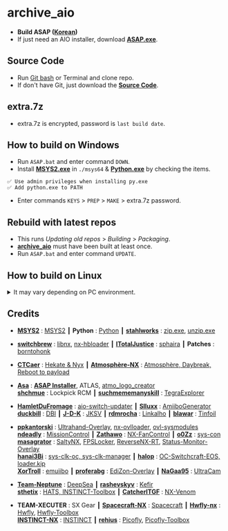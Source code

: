 # archive_aio
  - **Build ASAP ([Korean](https://github.com/Yorunokyujitsu/archive_aio/blob/main/misc/docs/README_KR.md))**
  - If just need an AIO installer, download **[ASAP.exe](https://github.com/Yorunokyujitsu/archive_aio/releases/latest/download/ASAP.exe)**.

## Source Code
- Run [Git bash](https://git-scm.com/downloads) or Terminal and clone repo.
- If don't have Git, just download the **[Source Code](https://github.com/Yorunokyujitsu/archive_aio/archive/refs/heads/main.zip)**.

## extra.7z
- extra.7z is encrypted, password is `last build date`.

## How to build on Windows
- Run `ASAP.bat` and enter command `DOWN`.
- Install **[MSYS2.exe](https://github.com/msys2/msys2-installer/releases/latest)** in `./msys64` & **[Python.exe](https://www.python.org/downloads)** by checking the items.
```
✅ Use admin privileges when installing py.exe
✅ Add python.exe to PATH
```
- Enter commands `KEYS` > `PREP` > `MAKE` > extra.7z password.

## Rebuild with latest repos
- This runs *Updating old repos* > *Building* > *Packaging*.
- **[archive_aio](https://github.com/Yorunokyujitsu/archive_aio)** must have been built at least once.
- Run `ASAP.bat` and enter command `UPDATE`.

## How to build on Linux
<details><summary>It may vary depending on PC environment.</summary>
  
- Install utilities & python libraries.
```
sudo apt install lz4 zip git make gcc python3 python-is-python3 python3-pip 
sudo pip install py pillow pycryptodome lz4 numpy

# if using ubuntu 22.04 ~
sudo apt update
sudo apt install lz4 zip git make gcc python3 python-is-python3 python3-py python3-pip python3-pil python3-pycryptodome python3-lz4 python3-numpy
```
- Install devkitpro.
```
wget https://apt.devkitpro.org/install-devkitpro-pacman
chmod +x ./install-devkitpro-pacman
sudo ./install-devkitpro-pacman
```
- Install devkitpro-pacman packages.
```
sudo dkp-pacman -Syuu --needed --noconfirm \
    devkitA64 devkitARM dkp-toolchain-vars hactool \
    switch-dev switch-sdl2_image switch-sdl2_gfx switch-glad switch-glfw switch-glm \
    switch-freetype switch-libconfig switch-libjson-c switch-physfs \
    switch-curl switch-zziplib switch-mbedtls switch-jansson switch-tinyxml2
```
- Setting environment variables for devkitpro.
```
export DEVKITPRO=/opt/devkitpro
export DEVKITARM=/opt/devkitpro/devkitARM
export DEVKITPPC=/opt/devkitpro/devkitPPC
```
- Build all repositories.
```
cd archive_aio/misc/scripts
chmod +x linux.sh
./linux.sh
```

</details>

## Credits
- **[MSYS2](https://www.msys2.org/)** : [MSYS2](https://github.com/msys2/msys2-installer) ┃ **Python** : [Python](https://www.python.org) ┃ **[stahlworks](http://stahlworks.com/)** : [zip.exe](http://stahlworks.com/dev/zip.exe), [unzip.exe](http://stahlworks.com/dev/unzip.exe)

- **[switchbrew](https://github.com/switchbrew)** : [libnx](https://github.com/switchbrew/libnx), [nx-hbloader](https://github.com/switchbrew/nx-hbloader) ┃ **[ITotalJustice](https://github.com/ITotalJustice)** : [sphaira](https://github.com/ITotalJustice/sphaira) ┃ **Patches** : [borntohonk](https://github.com/borntohonk)

- **[CTCaer](https://github.com/CTCaer)** : [Hekate & Nyx](https://github.com/CTCaer/hekate) ┃ **[Atmosphère-NX](https://github.com/Atmosphere-NX)** : [Atmosphère, Daybreak, Reboot to payload](https://github.com/Atmosphere-NX/Atmosphere)

- **[Asa](https://github.com/Asadayot)** : **[ASAP Installer](https://github.com/Yorunokyujitsu/archive_aio/releases/latest/download/ASAP.exe)**, ATLAS, [atmo_logo_creator](https://github.com/Yorunokyujitsu/atmo_logo_creator) <br> **[shchmue](https://github.com/shchmue)** : Lockpick RCM ┃ **[suchmememanyskill](https://github.com/suchmememanyskill)** : [TegraExplorer](https://github.com/suchmememanyskill/TegraExplorer)

- **[HamletDuFromage](https://github.com/HamletDuFromage)** : [aio-switch-updater](https://github.com/HamletDuFromage/aio-switch-updater) ┃ **[Slluxx](https://github.com/Slluxx)** : [AmiiboGenerator](https://github.com/Slluxx/AmiiboGenerator) <br> **[duckbill](https://gbatemp.net/search/9668717/?c[users]=duckbill007&o=date)** : [DBI](https://github.com/rashevskyv/dbi) ┃ **[J-D-K](https://github.com/J-D-K)** : [JKSV](https://github.com/J-D-K/JKSV) ┃ **[rdmrocha](https://github.com/rdmrocha)** : [Linkalho](https://github.com/rdmrocha/linkalho) ┃ **[blawar](https://tinfoil.io/)** : [Tinfoil](https://tinfoil.io/)

- **[ppkantorski](https://github.com/ppkantorski)** : [Ultrahand-Overlay](https://github.com/ppkantorski/Ultrahand-Overlay), [nx-ovlloader](https://github.com/ppkantorski/nx-ovlloader), [ovl-sysmodules](https://github.com/ppkantorski/ovl-sysmodules) <br> **[ndeadly](https://github.com/ndeadly)** : [MissionControl](https://github.com/ndeadly/MissionControl) ┃ **[Zathawo](https://github.com/Zathawo)** : [NX-FanControl](https://github.com/Zathawo/NX-FanControl) ┃ **[o0Zz](https://github.com/o0Zz)** : [sys-con](https://github.com/o0Zz/sys-con) <br> **[masagrator](https://github.com/masagrator)** : [SaltyNX](https://github.com/masagrator/SaltyNX), [FPSLocker](https://github.com/masagrator/FPSLocker), [ReverseNX-RT](https://github.com/masagrator/ReverseNX-RT), [Status-Monitor-Overlay](https://github.com/masagrator/Status-Monitor-Overlay) <br> **[hanai3Bi](https://discord.gg/KJQdJnKWqa)** : [sys-clk-oc, sys-clk-manager](https://discord.gg/KJQdJnKWqa) ┃ **[halop](https://github.com/halop)** : [OC-Switchcraft-EOS, loader.kip](https://github.com/halop/OC-Switchcraft-EOS) <br> **[XorTroll](https://github.com/XorTroll)** : [emuiibo](https://github.com/XorTroll/emuiibo) ┃ **[proferabg](https://github.com/proferabg)** : [EdiZon-Overlay](https://github.com/proferabg/EdiZon-Overlay) ┃ **[NaGaa95](https://github.com/NaGaa95)** : [UltraCam](https://github.com/NaGaa95/Ultracam-Overlay)

- **[Team-Neptune](https://github.com/Team-Neptune)** : [DeepSea](https://github.com/Team-Neptune/DeepSea) ┃ **[rashevskyv](https://github.com/rashevskyv)** : [Kefir](https://github.com/rashevskyv/kefir) <br> **[sthetix](https://www.sthetix.info)** : [HATS, INSTINCT-Toolbox](https://filedn.com/lric62b9t2vz5v4OvwHkKJS/HATS) ┃ **[CatcherITGF](https://github.com/CatcherITGF)** : [NX-Venom](https://github.com/CatcherITGF/NX-Venom)

- **TEAM-XECUTER** : SX Gear ┃ **[Spacecraft-NX](https://github.com/Spacecraft-NX)** : [Spacecraft](https://github.com/Spacecraft-NX/firmware) ┃ **[Hwfly-nx](https://github.com/hwfly-nx)** : [Hwfly](https://github.com/hwfly-nx/firmware), [Hwfly-Toolbox](https://github.com/hwfly-nx/hwfly-toolbox) <br> **[INSTINCT-NX](https://drive.google.com/drive/folders/16A9lhFMS_zuNKO6AZEB2QH8XLo7skx86)** : [INSTINCT](https://drive.google.com/drive/folders/16A9lhFMS_zuNKO6AZEB2QH8XLo7skx86) ┃ **[rehius](https://github.com/rehius)** : [Picofly](https://github.com/rehius/usk), [Picofly-Toolbox](https://gbatemp.net/threads/picofly-a-hwfly-switch-modchip.622701/page-78#post-10090767)